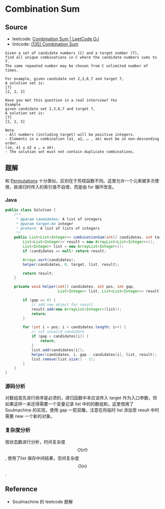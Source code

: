 # Combination Sum

## Source

- leetcode: [Combination Sum | LeetCode OJ](https://leetcode.com/problems/combination-sum/)
- lintcode: [(135) Combination Sum](http://www.lintcode.com/en/problem/combination-sum/)

```
Given a set of candidate numbers (C) and a target number (T),
find all unique combinations in C where the candidate numbers sums to T.
The same repeated number may be chosen from C unlimited number of times.

For example, given candidate set 2,3,6,7 and target 7,
A solution set is:
[7]
[2, 2, 3]

Have you met this question in a real interview? Yes
Example
given candidate set 2,3,6,7 and target 7,
A solution set is:
[7]
[2, 2, 3]

Note
- All numbers (including target) will be positive integers.
- Elements in a combination (a1, a2, … , ak) must be in non-descending order.
(ie, a1 ≤ a2 ≤ … ≤ ak).
- The solution set must not contain duplicate combinations.
```

## 题解

和 [Permutations](http://algorithm.yuanbin.me/zh-cn/exhaustive_search/permutations.html) 十分类似，区别在于剪枝函数不同。这里允许一个元素被多次使用，故递归时传入的索引值不自增，而是由 for 循环改变。

### Java

```java
public class Solution {
    /**
     * @param candidates: A list of integers
     * @param target:An integer
     * @return: A list of lists of integers
     */
    public List<List<Integer>> combinationSum(int[] candidates, int target) {
        List<List<Integer>> result = new ArrayList<List<Integer>>();
        List<Integer> list = new ArrayList<Integer>();
        if (candidates == null) return result;

        Arrays.sort(candidates);
        helper(candidates, 0, target, list, result);

        return result;
    }

    private void helper(int[] candidates, int pos, int gap,
                        List<Integer> list, List<List<Integer>> result) {

        if (gap == 0) {
            // add new object for result
            result.add(new ArrayList<Integer>(list));
            return;
        }

        for (int i = pos; i < candidates.length; i++) {
            // cut invalid candidate
            if (gap < candidates[i]) {
                return;
            }
            list.add(candidates[i]);
            helper(candidates, i, gap - candidates[i], list, result);
            list.remove(list.size() - 1);
        }
    }
}
```

### 源码分析

对数组首先进行排序是必须的，递归函数中本应该传入 target 作为入口参数，但如果这样一来还得需要一个变量记录 list 中的的数组和，这里借用了 Soulmachine 的实现，使用 gap 一箭双雕。注意在将临时 list 添加至 result 中时需要 new 一个新的对象。

### 复杂度分析

按状态数进行分析，时间复杂度 $$O(n!)$$, 使用了list 保存中间结果，空间复杂度 $$O(n)$$.

## Reference

- Soulmachine 的 leetcode 题解
